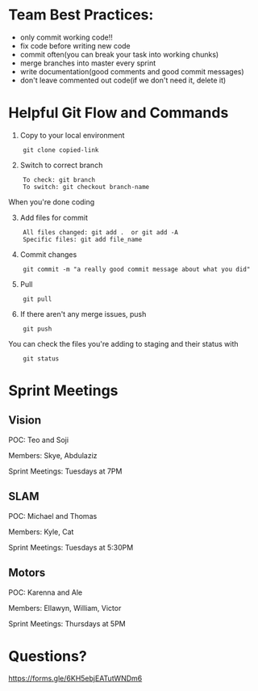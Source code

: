 # Team Best Practices:
- only commit working code!!
- fix code before writing new code
- commit often(you can break your task into working chunks)
- merge branches into master every sprint
- write documentation(good comments and good commit messages)
- don't leave commented out code(if we don't need it, delete it)

# Helpful Git Flow and Commands
1. Copy to your local environment 
```
    git clone copied-link
```
2. Switch to  correct branch
```
    To check: git branch
    To switch: git checkout branch-name
```

When you're done coding

3. Add files for commit
```
    All files changed: git add .  or git add -A
    Specific files: git add file_name
```
4. Commit changes
```
    git commit -m "a really good commit message about what you did"
```
5. Pull
```
    git pull
```
6. If there aren't any merge issues, push
```
    git push
```

You can check the files you're adding to staging and their status with 
```
    git status
```

# Sprint Meetings
## Vision
POC: Teo and Soji

Members: Skye, Abdulaziz

Sprint Meetings: Tuesdays at 7PM


## SLAM
POC: Michael and Thomas

Members: Kyle, Cat

Sprint Meetings: Tuesdays at 5:30PM


## Motors
POC: Karenna and Ale

Members: Ellawyn, William, Victor

Sprint Meetings: Thursdays at 5PM

# Questions?
https://forms.gle/6KH5ebjEATutWNDm6
